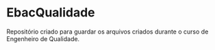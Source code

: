 # EbacQualidade
Repositório criado para guardar os arquivos criados durante o curso de Engenheiro de Qualidade.
